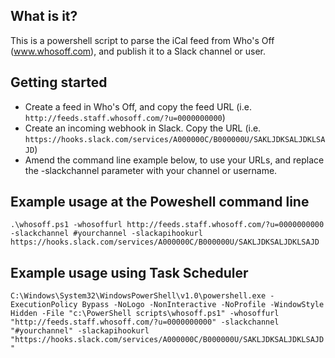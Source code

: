 ## What is it?
This is a powershell script to parse the iCal feed from Who's Off (www.whosoff.com), and publish it to a Slack channel or user.

## Getting started
- Create a feed in Who's Off, and copy the feed URL (i.e. `http://feeds.staff.whosoff.com/?u=0000000000`)
- Create an incoming webhook in Slack. Copy the URL (i.e. `https://hooks.slack.com/services/A000000C/B000000U/SAKLJDKSALJDKLSAJD`)
- Amend the command line example below, to use your URLs, and replace the -slackchannel parameter with your channel or username.

## Example usage at the Poweshell command line
`.\whosoff.ps1 -whosoffurl http://feeds.staff.whosoff.com/?u=0000000000 -slackchannel #yourchannel -slackapihookurl https://hooks.slack.com/services/A000000C/B000000U/SAKLJDKSALJDKLSAJD`

## Example usage using Task Scheduler
`C:\Windows\System32\WindowsPowerShell\v1.0\powershell.exe -ExecutionPolicy Bypass -NoLogo -NonInteractive -NoProfile -WindowStyle Hidden -File "c:\PowerShell scripts\whosoff.ps1" -whosoffurl "http://feeds.staff.whosoff.com/?u=0000000000" -slackchannel "#yourchannel" -slackapihookurl "https://hooks.slack.com/services/A000000C/B000000U/SAKLJDKSALJDKLSAJD"`
